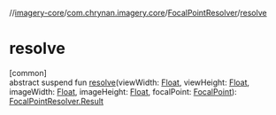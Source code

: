 //[imagery-core](../../../index.md)/[com.chrynan.imagery.core](../index.md)/[FocalPointResolver](index.md)/[resolve](resolve.md)

# resolve

[common]\
abstract suspend fun [resolve](resolve.md)(viewWidth: [Float](https://kotlinlang.org/api/latest/jvm/stdlib/kotlin/-float/index.html), viewHeight: [Float](https://kotlinlang.org/api/latest/jvm/stdlib/kotlin/-float/index.html), imageWidth: [Float](https://kotlinlang.org/api/latest/jvm/stdlib/kotlin/-float/index.html), imageHeight: [Float](https://kotlinlang.org/api/latest/jvm/stdlib/kotlin/-float/index.html), focalPoint: [FocalPoint](../../com.chrynan.imagery.core.model/-focal-point/index.md)): [FocalPointResolver.Result](-result/index.md)
